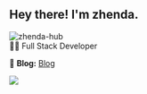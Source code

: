 <h2> Hey there! I'm zhenda.</h2>

<img src="https://komarev.com/ghpvc/?username=zhenda-hub" alt="zhenda-hub" /><br>
👨‍💻 Full Stack Developer  
<!--👨‍🎓 Studying Computer Science here in Switzerland  -->
🚧 **Blog:** [Blog](https://zhenda-hub.github.io/)

<img src="https://github-readme-stats.vercel.app/api?username=zhenda-hub&show_icons=true"><br>


  
  
